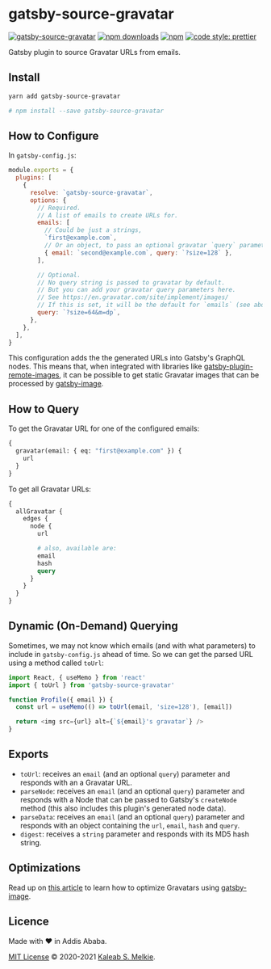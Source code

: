 # gatsby-source-gravatar

[![gatsby-source-gravatar](https://img.shields.io/npm/v/gatsby-source-gravatar.png?style=flat-square)](https://www.npmjs.org/package/gatsby-source-gravatar)
[![npm downloads](https://img.shields.io/npm/dm/gatsby-source-gravatar.svg?style=flat-square)](https://www.npmjs.org/package/gatsby-source-gravatar)
[![npm](https://img.shields.io/npm/dt/gatsby-source-gravatar.svg?style=flat-square)](https://www.npmjs.org/package/gatsby-source-gravatar)
[![code style: prettier](https://img.shields.io/badge/code_style-prettier-ff69b4.svg?style=flat-square)](https://github.com/prettier/prettier)

Gatsby plugin to source Gravatar URLs from emails.

## Install

```bash
yarn add gatsby-source-gravatar

# npm install --save gatsby-source-gravatar
```

## How to Configure

In `gatsby-config.js`:

```javascript
module.exports = {
  plugins: [
    {
      resolve: `gatsby-source-gravatar`,
      options: {
        // Required.
        // A list of emails to create URLs for.
        emails: [
          // Could be just a strings,
          `first@example.com`,
          // Or an object, to pass an optional gravatar `query` parameter per email (see below).
          { email: `second@example.com`, query: `?size=128` },
        ],

        // Optional.
        // No query string is passed to gravatar by default.
        // But you can add your gravatar query parameters here.
        // See https://en.gravatar.com/site/implement/images/
        // If this is set, it will be the default for `emails` (see above) with no `query` options.
        query: `?size=64&m=dp`,
      },
    },
  ],
}
```

This configuration adds the the generated URLs into Gatsby's GraphQL nodes. This means that, when integrated with libraries like [gatsby-plugin-remote-images](https://npm.im/gatsby-plugin-remote-images), it can be possible to get static Gravatar images that can be processed by [gatsby-image](https://npm.im/gatsby-image).

## How to Query

To get the Gravatar URL for one of the configured emails:

```graphql
{
  gravatar(email: { eq: "first@example.com" }) {
    url
  }
}
```

To get all Gravatar URLs:

```graphql
{
  allGravatar {
    edges {
      node {
        url

        # also, available are:
        email
        hash
        query
      }
    }
  }
}
```

## Dynamic (On-Demand) Querying

Sometimes, we may not know which emails (and with what parameters) to include in `gatsby-config.js` ahead of time. So we can get the parsed URL using a method called `toUrl`:

```typescript
import React, { useMemo } from 'react'
import { toUrl } from 'gatsby-source-gravatar'

function Profile({ email }) {
  const url = useMemo(() => toUrl(email, 'size=128'), [email])

  return <img src={url} alt={`${email}'s gravatar`} />
}
```

## Exports

- `toUrl`: receives an `email` (and an optional `query`) parameter and responds with an a Gravatar URL.
- `parseNode`: receives an `email` (and an optional `query`) parameter and responds with a Node that can be passed to Gatsby's `createNode` method (this also includes this plugin's generated node data).
- `parseData`: receives an `email` (and an optional `query`) parameter and responds with an object containing the `url`, `email`, `hash` and `query`.
- `digest`: receives a `string` parameter and responds with its MD5 hash string.

## Optimizations

Read up on [this article](https://medium.com/swlh/optimizing-gravatars-in-gatsby-ccf8cf359ccf) to learn how to optimize Gravatars using [gatsby-image](https://www.npm.im/gatsby-image).

## Licence

Made with &hearts; in Addis Ababa.

[MIT License](LICENSE) &copy; 2020-2021 [Kaleab S. Melkie](https://bit.ly/kaleab).
